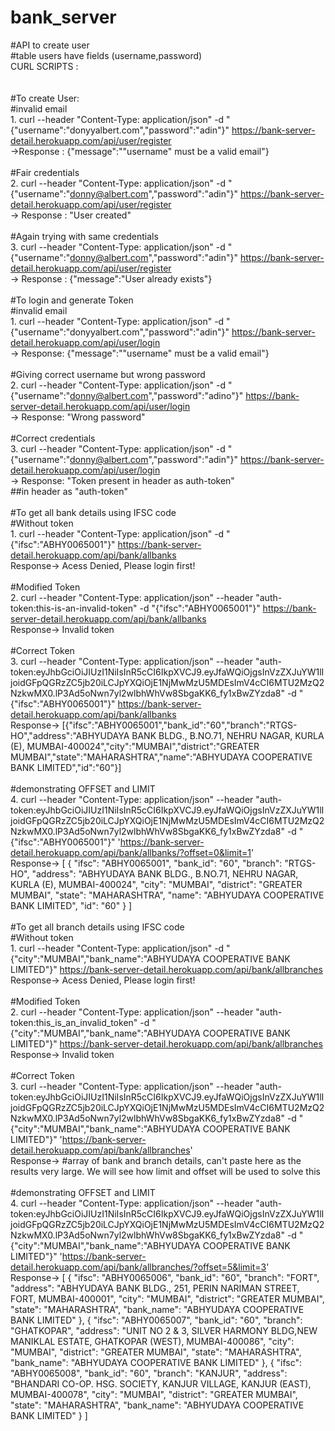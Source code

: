 # bank_server <br/>
#API to create user <br/>
#table users have fields (username,password) <br/>
CURL SCRIPTS : <br/>
<br/><br/>
#To create User:
<br/>
#invalid email
<br/>1. curl --header "Content-Type: application/json" -d "{\"username\":\"donyyalbert.com\",\"password\":\"adin\"}" https://bank-server-detail.herokuapp.com/api/user/register
<br/>->Response : {"message":"\"username\" must be a valid email"}
<br/>
<br/>
#Fair credentials
<br/>2. curl --header "Content-Type: application/json" -d "{\"username\":\"donny@albert.com\",\"password\":\"adin\"}" https://bank-server-detail.herokuapp.com/api/user/register
<br/> -> Response : "User created"
<br/>
<br/>
#Again trying with same credentials
<br/>3. curl --header "Content-Type: application/json" -d "{\"username\":\"donny@albert.com\",\"password\":\"adin\"}" https://bank-server-detail.herokuapp.com/api/user/register
<br/>-> Response : {"message":"User already exists"}
<br/>
<br/>
#To login and generate Token
<br/>#invalid email
<br/>1. curl --header "Content-Type: application/json" -d "{\"username\":\"donyyalbert.com\",\"password\":\"adin\"}" https://bank-server-detail.herokuapp.com/api/user/login
<br/>-> Response: {"message":"\"username\" must be a valid email"}
<br/>
<br/>#Giving correct username but wrong password
<br/>2. curl --header "Content-Type: application/json" -d "{\"username\":\"donny@albert.com\",\"password\":\"adino\"}" https://bank-server-detail.herokuapp.com/api/user/login
<br/>-> Response: "Wrong password"
<br/>
<br/>
#Correct credentials 
<br/>3. curl --header "Content-Type: application/json" -d "{\"username\":\"donny@albert.com\",\"password\":\"adin\"}" https://bank-server-detail.herokuapp.com/api/user/login
<br/>-> Response: "Token present in header as auth-token" 
<br/>##in header as "auth-token" 
<br/><br/>
#To get all bank details using IFSC code
<br/>#Without token
<br/>1. curl --header "Content-Type: application/json" -d "{\"ifsc\":\"ABHY0065001\"}" https://bank-server-detail.herokuapp.com/api/bank/allbanks
<br/>Response-> Acess Denied, Please login first!
<br/><br/>
#Modified Token
<br/>2. curl --header "Content-Type: application/json" --header "auth-token:this-is-an-invalid-token" -d "{\"ifsc\":\"ABHY0065001\"}" https://bank-server-detail.herokuapp.com/api/bank/allbanks
<br/>Response-> Invalid token
<br/><br/>
#Correct Token
<br/>3. curl --header "Content-Type: application/json" --header "auth-token:eyJhbGciOiJIUzI1NiIsInR5cCI6IkpXVCJ9.eyJfaWQiOjgsInVzZXJuYW1lIjoidGFpQGRzZC5jb20iLCJpYXQiOjE1NjMwMzU5MDEsImV4cCI6MTU2MzQ2NzkwMX0.lP3Ad5oNwn7yl2wlbhWhVw8SbgaKK6_fy1xBwZYzda8" -d "{\"ifsc\":\"ABHY0065001\"}" https://bank-server-detail.herokuapp.com/api/bank/allbanks
<br/>Response-> [{"ifsc":"ABHY0065001","bank_id":"60","branch":"RTGS-HO","address":"ABHYUDAYA BANK BLDG., B.NO.71, NEHRU NAGAR, KURLA (E), MUMBAI-400024","city":"MUMBAI","district":"GREATER MUMBAI","state":"MAHARASHTRA","name":"ABHYUDAYA COOPERATIVE BANK LIMITED","id":"60"}]
<br/><br/>
#demonstrating OFFSET and LIMIT
<br/>4. curl --header "Content-Type: application/json" --header "auth-token:eyJhbGciOiJIUzI1NiIsInR5cCI6IkpXVCJ9.eyJfaWQiOjgsInVzZXJuYW1lIjoidGFpQGRzZC5jb20iLCJpYXQiOjE1NjMwMzU5MDEsImV4cCI6MTU2MzQ2NzkwMX0.lP3Ad5oNwn7yl2wlbhWhVw8SbgaKK6_fy1xBwZYzda8" -d "{\"ifsc\":\"ABHY0065001\"}" 'https://bank-server-detail.herokuapp.com/api/bank/allbanks/?offset=0&limit=1'
<br/>Response-> [
    {
        "ifsc": "ABHY0065001",
        "bank_id": "60",
        "branch": "RTGS-HO",
        "address": "ABHYUDAYA BANK BLDG., B.NO.71, NEHRU NAGAR, KURLA (E), MUMBAI-400024",
        "city": "MUMBAI",
        "district": "GREATER MUMBAI",
        "state": "MAHARASHTRA",
        "name": "ABHYUDAYA COOPERATIVE BANK LIMITED",
        "id": "60"
    }
]
<br/><br/>
#To get all branch details using IFSC code
<br/>#Without token
<br/>1. curl --header "Content-Type: application/json" -d "{\"city\":\"MUMBAI\",\"bank_name\":\"ABHYUDAYA COOPERATIVE BANK LIMITED\"}" https://bank-server-detail.herokuapp.com/api/bank/allbranches
<br/>Response-> Acess Denied, Please login first!
<br/><br/>
#Modified Token
<br/>2. curl --header "Content-Type: application/json" --header "auth-token:this_is_an_invalid_token" -d "{\"city\":\"MUMBAI\",\"bank_name\":\"ABHYUDAYA COOPERATIVE BANK LIMITED\"}" https://bank-server-detail.herokuapp.com/api/bank/allbranches
<br/>Response-> Invalid token
<br/><br/>
#Correct Token
<br/>3. curl --header "Content-Type: application/json" --header "auth-token:eyJhbGciOiJIUzI1NiIsInR5cCI6IkpXVCJ9.eyJfaWQiOjgsInVzZXJuYW1lIjoidGFpQGRzZC5jb20iLCJpYXQiOjE1NjMwMzU5MDEsImV4cCI6MTU2MzQ2NzkwMX0.lP3Ad5oNwn7yl2wlbhWhVw8SbgaKK6_fy1xBwZYzda8" -d "{\"city\":\"MUMBAI\",\"bank_name\":\"ABHYUDAYA COOPERATIVE BANK LIMITED\"}" 'https://bank-server-detail.herokuapp.com/api/bank/allbranches'
<br/>Response-> #array of bank and branch details, can't paste here as the results very large. We will see how limit and offset will be used to solve this
<br/><br/>
#demonstrating OFFSET and LIMIT
<br/>4. curl --header "Content-Type: application/json" --header "auth-token:eyJhbGciOiJIUzI1NiIsInR5cCI6IkpXVCJ9.eyJfaWQiOjgsInVzZXJuYW1lIjoidGFpQGRzZC5jb20iLCJpYXQiOjE1NjMwMzU5MDEsImV4cCI6MTU2MzQ2NzkwMX0.lP3Ad5oNwn7yl2wlbhWhVw8SbgaKK6_fy1xBwZYzda8" -d "{\"city\":\"MUMBAI\",\"bank_name\":\"ABHYUDAYA COOPERATIVE BANK LIMITED\"}" 'https://bank-server-detail.herokuapp.com/api/bank/allbranches/?offset=5&limit=3'
<br/>Response-> [
    {
        "ifsc": "ABHY0065006",
        "bank_id": "60",
        "branch": "FORT",
        "address": "ABHYUDAYA BANK BLDG., 251, PERIN NARIMAN STREET, FORT, MUMBAI-400001",
        "city": "MUMBAI",
        "district": "GREATER MUMBAI",
        "state": "MAHARASHTRA",
        "bank_name": "ABHYUDAYA COOPERATIVE BANK LIMITED"
    },
    {
        "ifsc": "ABHY0065007",
        "bank_id": "60",
        "branch": "GHATKOPAR",
        "address": "UNIT NO 2 & 3, SILVER HARMONY BLDG,NEW MANIKLAL ESTATE, GHATKOPAR (WEST), MUMBAI-400086",
        "city": "MUMBAI",
        "district": "GREATER MUMBAI",
        "state": "MAHARASHTRA",
        "bank_name": "ABHYUDAYA COOPERATIVE BANK LIMITED"
    },
    {
        "ifsc": "ABHY0065008",
        "bank_id": "60",
        "branch": "KANJUR",
        "address": "BHANDARI CO-OP. HSG. SOCIETY, KANJUR VILLAGE, KANJUR (EAST), MUMBAI-400078",
        "city": "MUMBAI",
        "district": "GREATER MUMBAI",
        "state": "MAHARASHTRA",
        "bank_name": "ABHYUDAYA COOPERATIVE BANK LIMITED"
    }
]
